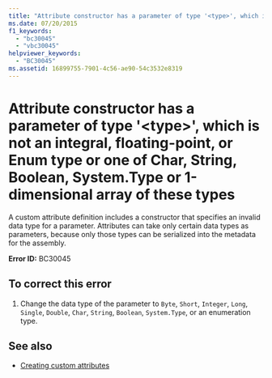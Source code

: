 ```yaml
---
title: "Attribute constructor has a parameter of type '<type>', which is not an integral, floating-point, or Enum type or one of Char, String, Boolean, System.Type or 1-dimensional array of these types"
ms.date: 07/20/2015
f1_keywords: 
  - "bc30045"
  - "vbc30045"
helpviewer_keywords: 
  - "BC30045"
ms.assetid: 16899755-7901-4c56-ae90-54c3532e8319
---
```

# Attribute constructor has a parameter of type '\<type>', which is not an integral, floating-point, or Enum type or one of Char, String, Boolean, System.Type or 1-dimensional array of these types
A custom attribute definition includes a constructor that specifies an invalid data type for a parameter. Attributes can take only certain data types as parameters, because only those types can be serialized into the metadata for the assembly.  
  
 **Error ID:** BC30045  
  
## To correct this error  
  
1.  Change the data type of the parameter to `Byte`, `Short`, `Integer`, `Long`, `Single`, `Double`, `Char`, `String`, `Boolean`, `System.Type`, or an enumeration type.  
  
## See also
- [Creating custom attributes](~/docs/visual-basic/programming-guide/concepts/attributes/creating-custom-attributes.md)
